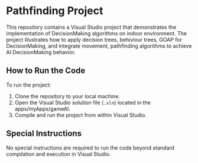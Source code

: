 # Pathfinding Project

This repository contains a Visual Studio project that demonstrates the implementation of DecisionMaking algorithms on indoor environment. The project illustrates how to apply  decision trees, behiviour trees, GOAP for DecisionMaking, and integrate movement, pathfinding algorithms to achieve AI DecisionMaking behavior.

## How to Run the Code

To run the project:

1. Clone the repository to your local machine.
2. Open the Visual Studio solution file (`.sln`) located in the apps/myApps/gameAI.
3. Compile and run the project from within Visual Studio.


## Special Instructions

No special instructions are required to run the code beyond standard compilation and execution in Visual Studio.

